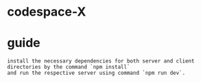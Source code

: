 # codespace-X

# guide

    install the necessary dependencies for both server and client directories by the command `npm install`
    and run the respective server using command `npm run dev`.
